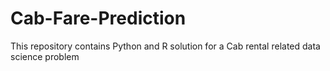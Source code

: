 # Cab-Fare-Prediction
This repository contains Python and R solution for a Cab rental related data science problem
